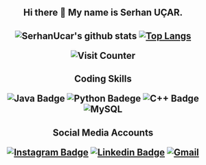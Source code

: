 ### <h2 align="center">  Hi there 👋 My name is Serhan UÇAR.  </h2> 

<h2 align="center"> 

![SerhanUcar's github stats](https://github-readme-stats.vercel.app/api?username=SerhanUcar&show_icons=true&theme=tokyonight&)
[![Top Langs](https://github-readme-stats.vercel.app/api/top-langs/?username=SerhanUcar&theme=tokyonight)](https://github.com/SerhanUcar/github-readme-stats)

![Visit Counter](https://komarev.com/ghpvc/?username=SerhanUcar&color=brightgreen&style=flat&label=Profile+Views)

</h2>

<h2 align="center">
  
  Coding Skills
  
 ![Java Badge](https://img.shields.io/badge/Java-ED8B00?style=for-the-badge&logo=java&logoColor=white) ![Python Badege](https://img.shields.io/badge/Python-14354C?style=for-the-badge&logo=python&logoColor=white) ![C++ Badge](https://img.shields.io/badge/C%2B%2B-00599C?style=for-the-badge&logo=c%2B%2B&logoColor=white) ![MySQL](https://img.shields.io/badge/MySQL-00000F?style=for-the-badge&logo=mysql&logoColor=white)
  
  
  </h2>

<h2 align="center">
   
  Social Media Accounts
  
[![Instagram Badge](https://img.shields.io/badge/-Instagram-C13584?style=flat-quare&labelColor=C13584&logo=instagram&logoColor=white&link=link)](https://instagram.com/serhan.jpeg)          [![Linkedin Badge](https://img.shields.io/badge/LinkedIn-0077B5?style=flat-quare&logo=linkedin&logoColor=white&link=link)](https://www.linkedin.com/in/serhan-u%C3%A7ar-7b068a173/)          [![Gmail](https://img.shields.io/badge/Gmail-D14836?style=flat-quare&logo=gmail&logoColor=white&link=link)](https://mail.google.com/mail/u/0/#inbox?compose=GTvVlcSMSqXbdZsLfFKgpdtnbXswBXdmQFgkQhkpRKVqRKRBGHtDPRJsKbgkZCxbkQpKPTKsctmXw)

</h2> 
 





<!--
**SerhanUcar/SerhanUcar** is a ✨ _special_ ✨ repository because its `README.md` (this file) appears on your GitHub profile.

Here are some ideas to get you started:

- 🔭 I’m currently working on ...
- 🌱 I’m currently learning ...
- 👯 I’m looking to collaborate on ...
- 🤔 I’m looking for help with ...
- 💬 Ask me about ...
- 📫 How to reach me: ...
- 😄 Pronouns: ...
- ⚡ Fun fact: ...
-->

